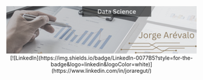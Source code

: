 <div id="header" align="center">
  <img decoding="async" src="https://github.com/joraregut/joraregut/blob/main/joraregut%20Linkedin%20Banner.png" width="800"/>
</div>

<div align="center">
  [![LinkedIn](https://img.shields.io/badge/LinkedIn-0077B5?style=for-the-badge&logo=linkedin&logoColor=white)](https://www.linkedin.com/in/joraregut/)
</div>


<!--
**joraregut/joraregut** is a ✨ _special_ ✨ repository because its `README.md` (this file) appears on your GitHub profile.

Here are some ideas to get you started:

- 🔭 I’m currently working on ...
- 🌱 I’m currently learning ...
- 👯 I’m looking to collaborate on ...
- 🤔 I’m looking for help with ...
- 💬 Ask me about ...
- 📫 How to reach me: ...
- 😄 Pronouns: ...
- ⚡ Fun fact: ...
-->
